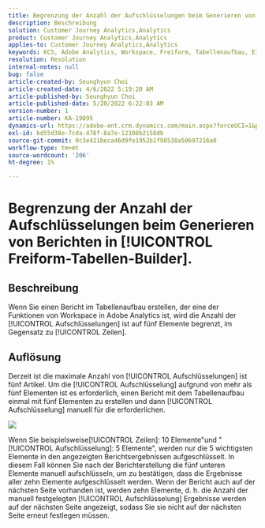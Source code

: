 ```yaml
---
title: Begrenzung der Anzahl der Aufschlüsselungen beim Generieren von Berichten in [!UICONTROL Freiform-Tabellen-Builder].
description: Beschreibung
solution: Customer Journey Analytics,Analytics
product: Customer Journey Analytics,Analytics
applies-to: Customer Journey Analytics,Analytics
keywords: KCS, Adobe Analytics, Workspace, Freiform, Tabellenaufbau, Einschränkung
resolution: Resolution
internal-notes: null
bug: false
article-created-by: Seunghyun Choi
article-created-date: 4/6/2022 5:19:20 AM
article-published-by: Seunghyun Choi
article-published-date: 5/20/2022 6:22:03 AM
version-number: 1
article-number: KA-19095
dynamics-url: https://adobe-ent.crm.dynamics.com/main.aspx?forceUCI=1&pagetype=entityrecord&etn=knowledgearticle&id=b2adbf19-69b5-ec11-983f-000d3a5d0e57
exl-id: bd55d38e-7cda-478f-8a7e-12108b2158db
source-git-commit: 0c3e421beca46d9fe1952b1f98538a50697216a0
workflow-type: tm+mt
source-wordcount: '206'
ht-degree: 1%

---
```


# Begrenzung der Anzahl der Aufschlüsselungen beim Generieren von Berichten in [!UICONTROL Freiform-Tabellen-Builder].

## Beschreibung

Wenn Sie einen Bericht im Tabellenaufbau erstellen, der eine der Funktionen von Workspace in Adobe Analytics ist, wird die Anzahl der [!UICONTROL Aufschlüsselungen] ist auf fünf Elemente begrenzt, im Gegensatz zu [!UICONTROL Zeilen]. 

## Auflösung


Derzeit ist die maximale Anzahl von [!UICONTROL Aufschlüsselungen] ist fünf Artikel. Um die [!UICONTROL Aufschlüsselung] aufgrund von mehr als fünf Elementen ist es erforderlich, einen Bericht mit dem Tabellenaufbau einmal mit fünf Elementen zu erstellen und dann [!UICONTROL Aufschlüsselung] manuell für die erforderlichen.

![](assets/936a2ca2-6ab5-ec11-983f-000d3a5d0e57.png)

Wenn Sie beispielsweise[!UICONTROL Zeilen]: 10 Elemente&quot;und &quot;[!UICONTROL Aufschlüsselung]: 5 Elemente&quot;, werden nur die 5 wichtigsten Elemente in den angezeigten Berichtsergebnissen aufgeschlüsselt. In diesem Fall können Sie nach der Berichterstellung die fünf unteren Elemente manuell aufschlüsseln, um zu bestätigen, dass die Ergebnisse aller zehn Elemente aufgeschlüsselt werden. Wenn der Bericht auch auf der nächsten Seite vorhanden ist, werden zehn Elemente, d. h. die Anzahl der manuell festgelegten [!UICONTROL Aufschlüsselung] Ergebnisse werden auf der nächsten Seite angezeigt, sodass Sie sie nicht auf der nächsten Seite erneut festlegen müssen.
